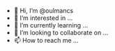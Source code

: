 - 👋 Hi, I’m @oulmancs
- 👀 I’m interested in ...
- 🌱 I’m currently learning ...
- 💞️ I’m looking to collaborate on ...
- 📫 How to reach me ...

<!---
oulmancs/oulmancs is a ✨ special ✨ repository because its `README.md` (this file) appears on your GitHub profile.
You can click the Preview link to take a look at your changes.
--->

